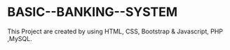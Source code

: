 # BASIC--BANKING--SYSTEM
This Project are created by using HTML, CSS, Bootstrap &amp; Javascript, PHP ,MySQL.
